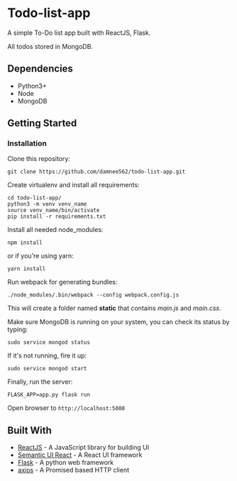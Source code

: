 # Todo-list-app
A simple To-Do list app built with ReactJS, Flask.

All todos stored in MongoDB.

## Dependencies
* Python3+
* Node
* MongoDB

## Getting Started
### Installation
Clone this repository:

    git clone https://github.com/damnee562/todo-list-app.git

Create virtualenv and install all requirements:

    cd todo-list-app/
    python3 -m venv venv_name
    source venv_name/bin/activate
    pip install -r requirements.txt

Install all needed node_modules:

    npm install

or if you're using yarn:

    yarn install

Run webpack for generating bundles:

    ./node_modules/.bin/webpack --config webpack.config.js

This will create a folder named **static** that contains *main.js* and *main.css*.

Make sure MongoDB is running on your system, you can check its status by typing:

    sudo service mongod status

If it's not running, fire it up:

    sudo service mongod start

Finally, run the server:

    FLASK_APP=app.py flask run

Open browser to `http://localhost:5000`

## Built With
* [ReactJS](https://facebook.github.io/react/) - A JavaScript library for building UI
* [Semantic UI React](https://react.semantic-ui.com/introduction) - A React UI framework
* [Flask](http://flask.pocoo.org/) - A python web framework
* [axios](https://github.com/mzabriskie/axios) - A Promised based HTTP client
